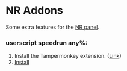 # NR Addons
Some extra features for the [NR panel](nightriderz.world).
### userscript speedrun any%:
1. Install the Tampermonkey extension. ([Link](https://www.tampermonkey.net))
2. [Install](https://raw.githubusercontent.com/k3rielit/scripts/nr_addons/main/nr_livemap.user.js)
